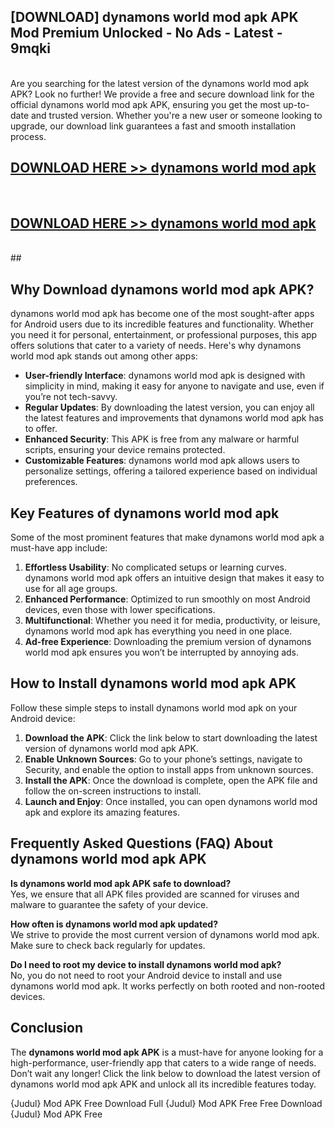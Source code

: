 ## [DOWNLOAD] dynamons world mod apk APK Mod  Premium Unlocked - No Ads - Latest - 9mqki <br>
<br>
Are you searching for the latest version of the dynamons world mod apk APK? Look no further! We provide a free and secure download link for the official dynamons world mod apk APK, ensuring you get the most up-to-date and trusted version. Whether you're a new user or someone looking to upgrade, our download link guarantees a fast and smooth installation process.


## [DOWNLOAD HERE >> dynamons world mod apk](http://leaked.freeplayer.one?title=dynamons_world_mod_apk&ref=23)
  <br>

## [DOWNLOAD HERE >> dynamons world mod apk](http://leaked.freeplayer.one?title=dynamons_world_mod_apk&ref=23)
  <br>
  ##



## Why Download dynamons world mod apk APK?

dynamons world mod apk has become one of the most sought-after apps for Android users due to its incredible features and functionality. Whether you need it for personal, entertainment, or professional purposes, this app offers solutions that cater to a variety of needs. Here's why dynamons world mod apk stands out among other apps:

- **User-friendly Interface**: dynamons world mod apk is designed with simplicity in mind, making it easy for anyone to navigate and use, even if you’re not tech-savvy.
- **Regular Updates**: By downloading the latest version, you can enjoy all the latest features and improvements that dynamons world mod apk has to offer.
- **Enhanced Security**: This APK is free from any malware or harmful scripts, ensuring your device remains protected.
- **Customizable Features**: dynamons world mod apk allows users to personalize settings, offering a tailored experience based on individual preferences.

## Key Features of dynamons world mod apk

Some of the most prominent features that make dynamons world mod apk a must-have app include:

1. **Effortless Usability**: No complicated setups or learning curves. dynamons world mod apk offers an intuitive design that makes it easy to use for all age groups.
2. **Enhanced Performance**: Optimized to run smoothly on most Android devices, even those with lower specifications.
3. **Multifunctional**: Whether you need it for media, productivity, or leisure, dynamons world mod apk has everything you need in one place.
4. **Ad-free Experience**: Downloading the premium version of dynamons world mod apk ensures you won’t be interrupted by annoying ads.

## How to Install dynamons world mod apk APK

Follow these simple steps to install dynamons world mod apk on your Android device:

1. **Download the APK**: Click the link below to start downloading the latest version of dynamons world mod apk APK.
2. **Enable Unknown Sources**: Go to your phone’s settings, navigate to Security, and enable the option to install apps from unknown sources.
3. **Install the APK**: Once the download is complete, open the APK file and follow the on-screen instructions to install.
4. **Launch and Enjoy**: Once installed, you can open dynamons world mod apk and explore its amazing features.

## Frequently Asked Questions (FAQ) About dynamons world mod apk APK

**Is dynamons world mod apk APK safe to download?**  
Yes, we ensure that all APK files provided are scanned for viruses and malware to guarantee the safety of your device.

**How often is dynamons world mod apk updated?**  
We strive to provide the most current version of dynamons world mod apk. Make sure to check back regularly for updates.

**Do I need to root my device to install dynamons world mod apk?**  
No, you do not need to root your Android device to install and use dynamons world mod apk. It works perfectly on both rooted and non-rooted devices.

## Conclusion

The **dynamons world mod apk APK** is a must-have for anyone looking for a high-performance, user-friendly app that caters to a wide range of needs. Don’t wait any longer! Click the link below to download the latest version of dynamons world mod apk APK and unlock all its incredible features today.

{Judul} Mod APK Free
Download Full {Judul} Mod APK Free
Free Download {Judul} Mod APK Free


